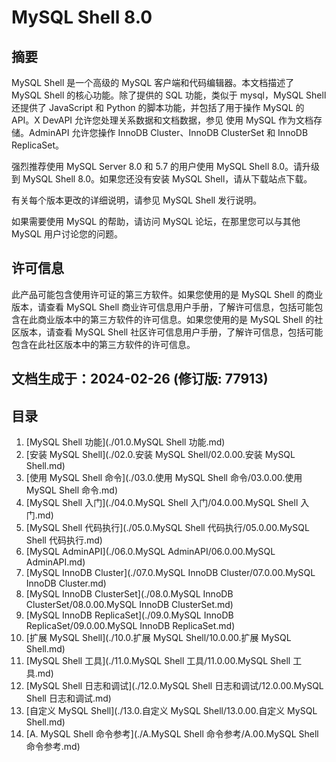 # MySQL Shell 8.0

## 摘要

MySQL Shell 是一个高级的 MySQL 客户端和代码编辑器。本文档描述了 MySQL Shell 的核心功能。除了提供的 SQL 功能，类似于 mysql，MySQL Shell 还提供了 JavaScript 和 Python 的脚本功能，并包括了用于操作 MySQL 的 API。X DevAPI 允许您处理关系数据和文档数据，参见 使用 MySQL 作为文档存储。AdminAPI 允许您操作 InnoDB Cluster、InnoDB ClusterSet 和 InnoDB ReplicaSet。

强烈推荐使用 MySQL Server 8.0 和 5.7 的用户使用 MySQL Shell 8.0。请升级到 MySQL Shell 8.0。如果您还没有安装 MySQL Shell，请从下载站点下载。

有关每个版本更改的详细说明，请参见 MySQL Shell 发行说明。

如果需要使用 MySQL 的帮助，请访问 MySQL 论坛，在那里您可以与其他 MySQL 用户讨论您的问题。

## 许可信息

此产品可能包含使用许可证的第三方软件。如果您使用的是 MySQL Shell 的商业版本，请查看 MySQL Shell 商业许可信息用户手册，了解许可信息，包括可能包含在此商业版本中的第三方软件的许可信息。如果您使用的是 MySQL Shell 的社区版本，请查看 MySQL Shell 社区许可信息用户手册，了解许可信息，包括可能包含在此社区版本中的第三方软件的许可信息。

## 文档生成于：2024-02-26 (修订版: 77913)

## 目录

1. [MySQL Shell 功能](./01.0.MySQL Shell 功能.md)
2. [安装 MySQL Shell](./02.0.安装 MySQL Shell/02.0.00.安装 MySQL Shell.md)
3. [使用 MySQL Shell 命令](./03.0.使用 MySQL Shell 命令/03.0.00.使用 MySQL Shell 命令.md)
4. [MySQL Shell 入门](./04.0.MySQL Shell 入门/04.0.00.MySQL Shell 入门.md)
5. [MySQL Shell 代码执行](./05.0.MySQL Shell 代码执行/05.0.00.MySQL Shell 代码执行.md)
6. [MySQL AdminAPI](./06.0.MySQL AdminAPI/06.0.00.MySQL AdminAPI.md)
7. [MySQL InnoDB Cluster](./07.0.MySQL InnoDB Cluster/07.0.00.MySQL InnoDB Cluster.md)
8. [MySQL InnoDB ClusterSet](./08.0.MySQL InnoDB ClusterSet/08.0.00.MySQL InnoDB ClusterSet.md)
9. [MySQL InnoDB ReplicaSet](./09.0.MySQL InnoDB ReplicaSet/09.0.00.MySQL InnoDB ReplicaSet.md)
10. [扩展 MySQL Shell](./10.0.扩展 MySQL Shell/10.0.00.扩展 MySQL Shell.md)
11. [MySQL Shell 工具](./11.0.MySQL Shell 工具/11.0.00.MySQL Shell 工具.md)
12. [MySQL Shell 日志和调试](./12.0.MySQL Shell 日志和调试/12.0.00.MySQL Shell 日志和调试.md)
13. [自定义 MySQL Shell](./13.0.自定义 MySQL Shell/13.0.00.自定义 MySQL Shell.md)
14. [A. MySQL Shell 命令参考](./A.MySQL Shell 命令参考/A.00.MySQL Shell 命令参考.md)